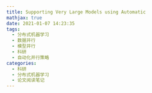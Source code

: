 ```yaml
---
title: Supporting Very Large Models using Automatic
mathjax: true
date: 2021-01-07 14:23:35
tags:
  - 分布式机器学习
  - 数据并行
  - 模型并行
  - 科研
  - 自动化并行策略
categories:
  - 科研
  - 分布式机器学习
  - 论文阅读笔记
---
```

